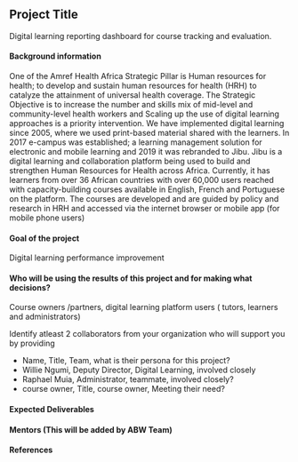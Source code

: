 ## Project Title
Digital learning reporting dashboard for course tracking and evaluation.

#### Background information
One of the Amref Health Africa Strategic Pillar is Human resources for health; to develop and sustain human resources for health (HRH) to catalyze the attainment of universal health coverage. The Strategic Objective is to increase the number and skills mix of mid-level and community-level health workers and Scaling up the use of digital learning approaches is a priority intervention.
We have implemented digital learning since 2005, where we used print-based material shared with the learners. In 2017 e-campus was established; a learning management solution for electronic and mobile learning and 2019 it was rebranded to Jibu.
Jibu is a digital learning and collaboration platform being used to build and strengthen Human Resources for Health across Africa. Currently, it has learners from over 36 African countries with over 60,000 users reached with capacity-building courses available in English, French and Portuguese on the platform. The courses are developed and are guided by policy and research in HRH and accessed via the internet browser or mobile app (for mobile phone users)

#### Goal of the project
Digital learning performance improvement

#### Who will be using the results of this project and for making what decisions?
Course owners /partners, digital learning platform users ( tutors, learners and administrators)

Identify atleast 2 collaborators from your organization who will support you by providing
- Name, Title, Team, what is their persona for this project?
- Willie Ngumi, Deputy Director, Digital Learning, involved closely
- Raphael Muia, Administrator, teammate, involved closely?
- course owner, Title, course owner, Meeting their need?

#### Expected Deliverables

#### Mentors (This will be added by ABW Team)

#### References
